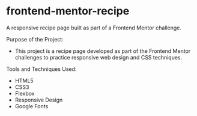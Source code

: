# frontend-mentor-recipe
A responsive recipe page built as part of a Frontend Mentor challenge.

Purpose of the Project:
- This project is a recipe page developed as part of the Frontend Mentor challenges to practice responsive web design and CSS techniques.


Tools and Techniques Used:
- HTML5
- CSS3
- Flexbox
- Responsive Design
- Google Fonts
